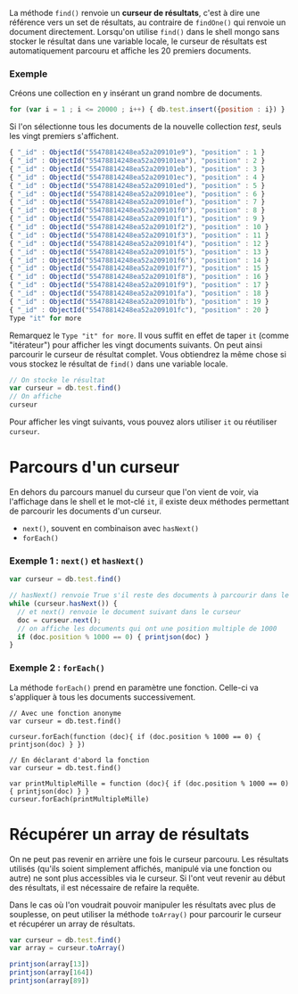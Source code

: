 La méthode ```find()``` renvoie un **curseur de résultats**, c'est à dire une référence vers un set de résultats, au contraire de ```findOne()``` qui renvoie un document directement. Lorsqu'on utilise ```find()``` dans le shell mongo sans stocker le résultat dans une variable locale, le curseur de résultats est automatiquement parcouru et affiche les 20 premiers documents.

### Exemple

Créons une collection en y insérant un grand nombre de documents.

```javascript 
for (var i = 1 ; i <= 20000 ; i++) { db.test.insert({position : i}) }
```

Si l'on sélectionne tous les documents de la nouvelle collection *test*, seuls les vingt premiers s'affichent.

```javascript
{ "_id" : ObjectId("55478814248ea52a209101e9"), "position" : 1 }
{ "_id" : ObjectId("55478814248ea52a209101ea"), "position" : 2 }
{ "_id" : ObjectId("55478814248ea52a209101eb"), "position" : 3 }
{ "_id" : ObjectId("55478814248ea52a209101ec"), "position" : 4 }
{ "_id" : ObjectId("55478814248ea52a209101ed"), "position" : 5 }
{ "_id" : ObjectId("55478814248ea52a209101ee"), "position" : 6 }
{ "_id" : ObjectId("55478814248ea52a209101ef"), "position" : 7 }
{ "_id" : ObjectId("55478814248ea52a209101f0"), "position" : 8 }
{ "_id" : ObjectId("55478814248ea52a209101f1"), "position" : 9 }
{ "_id" : ObjectId("55478814248ea52a209101f2"), "position" : 10 }
{ "_id" : ObjectId("55478814248ea52a209101f3"), "position" : 11 }
{ "_id" : ObjectId("55478814248ea52a209101f4"), "position" : 12 }
{ "_id" : ObjectId("55478814248ea52a209101f5"), "position" : 13 }
{ "_id" : ObjectId("55478814248ea52a209101f6"), "position" : 14 }
{ "_id" : ObjectId("55478814248ea52a209101f7"), "position" : 15 }
{ "_id" : ObjectId("55478814248ea52a209101f8"), "position" : 16 }
{ "_id" : ObjectId("55478814248ea52a209101f9"), "position" : 17 }
{ "_id" : ObjectId("55478814248ea52a209101fa"), "position" : 18 }
{ "_id" : ObjectId("55478814248ea52a209101fb"), "position" : 19 }
{ "_id" : ObjectId("55478814248ea52a209101fc"), "position" : 20 }
Type "it" for more
```

Remarquez le ```Type "it" for more```. Il vous suffit en effet de taper ```it``` (comme "itérateur") pour afficher les vingt documents suivants. On peut ainsi parcourir le curseur de résultat complet. Vous obtiendrez la même chose si vous stockez le résultat de ```find()``` dans une variable locale.

```javascript
// On stocke le résultat
var curseur = db.test.find()
// On affiche
curseur
```

Pour afficher les vingt suivants, vous pouvez alors utiliser ```it``` ou réutiliser ```curseur```.

# Parcours d'un curseur

En dehors du parcours manuel du curseur que l'on vient de voir, via l'affichage dans le shell et le mot-clé ```it```, il existe deux méthodes permettant de parcourir les documents d'un curseur.

- ```next()```, souvent en combinaison avec ```hasNext()```
- ```forEach()``` 

### Exemple 1 : ```next()``` et ```hasNext()```

```javascript
var curseur = db.test.find()

// hasNext() renvoie True s'il reste des documents à parcourir dans le curseur
while (curseur.hasNext()) {
  // et next() renvoie le document suivant dans le curseur
  doc = curseur.next();
  // on affiche les documents qui ont une position multiple de 1000
  if (doc.position % 1000 == 0) { printjson(doc) }
}
```

### Exemple 2 : ```forEach()```

La méthode ```forEach()``` prend en paramètre une fonction. Celle-ci va s'appliquer à tous les documents successivement.

```
// Avec une fonction anonyme
var curseur = db.test.find()

curseur.forEach(function (doc){ if (doc.position % 1000 == 0) { printjson(doc) } })

// En déclarant d'abord la fonction
var curseur = db.test.find()

var printMultipleMille = function (doc){ if (doc.position % 1000 == 0) { printjson(doc) } }
curseur.forEach(printMultipleMille)
```

# Récupérer un array de résultats

On ne peut pas revenir en arrière une fois le curseur parcouru. Les résultats utilisés (qu'ils soient simplement affichés, manipulé via une fonction ou autre) ne sont plus accessibles via le curseur. Si l'ont veut revenir au début des résultats, il est nécessaire de refaire la requête.

Dans le cas où l'on voudrait pouvoir manipuler les résultats avec plus de souplesse, on peut utiliser la méthode ```toArray()``` pour parcourir le curseur et récupérer un array de résultats.

```javascript
var curseur = db.test.find()
var array = curseur.toArray()

printjson(array[13])
printjson(array[164])
printjson(array[89])
```